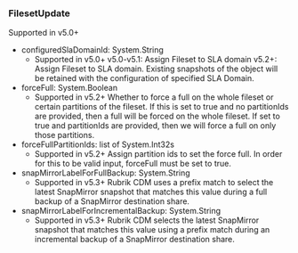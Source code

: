 ### FilesetUpdate
Supported in v5.0+

- configuredSlaDomainId: System.String
  - Supported in v5.0+
v5.0-v5.1: Assign Fileset to SLA domain
v5.2+: Assign Fileset to SLA domain. Existing snapshots of the object will be retained with the configuration of specified SLA Domain.
- forceFull: System.Boolean
  - Supported in v5.2+
Whether to force a full on the whole fileset or certain partitions of the fileset. If this is set to true and no partitionIds are provided, then a full will be forced on the whole fileset. If set to true and partitionIds are provided, then we will force a full on only those partitions.
- forceFullPartitionIds: list of System.Int32s
  - Supported in v5.2+
Assign partition ids to set the force full. In order for this to be valid input, forceFull must be set to true.
- snapMirrorLabelForFullBackup: System.String
  - Supported in v5.3+
Rubrik CDM uses a prefix match to select the latest SnapMirror snapshot that matches this value during a full backup of a SnapMirror destination share.
- snapMirrorLabelForIncrementalBackup: System.String
  - Supported in v5.3+
Rubrik CDM selects the latest SnapMirror snapshot that matches this value using a prefix match during an incremental backup of a SnapMirror destination share.
